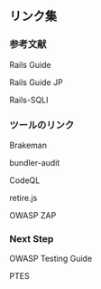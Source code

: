 ## リンク集

### 参考文献

Rails Guide

Rails Guide JP

Rails-SQLI

### ツールのリンク

Brakeman

bundler-audit

CodeQL

retire.js

OWASP ZAP

### Next Step

OWASP Testing Guide

PTES

